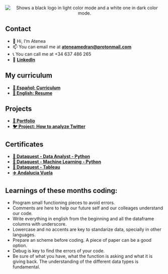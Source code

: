<p align="center">
    <picture>
      <source media="(prefers-color-scheme: dark)" srcset="https://github.com/atenea-medran/atenea-medran/blob/main/header/modooscuro.png">
      <source media="(prefers-color-scheme: light)" srcset="https://github.com/atenea-medran/atenea-medran/blob/main/header/modoclaro.png?raw=true">
      <img alt="Shows a black logo in light color mode and a white one in dark color mode." src="https://user-images.githubusercontent.com/25423296/163456779-a8556205-d0a5-45e2-ac17-42d089e3c3f8.png">
    </picture>
</p>

## Contact
- 👋 Hi, I’m Atenea
- 📫 You can email me at **ateneamedran@protonmail.com**
- :telephone_receiver: You can call me at +34 637 486 265
- :link: **[LinkedIn](https://www.linkedin.com/in/ateneamedran/)**

## My curriculum
- **[:page_facing_up: Español: Curriculum](https://atenea-medran.github.io/cvs/curriculum_atenea_medran.pdf)**
- **[:page_facing_up: English: Resume](https://atenea-medran.github.io/cvs/resume_atenea_medran.pdf)**

## Projects
- **[:open_file_folder: Portfolio](https://atenea-medran.github.io/)**
- **[:bird: Project: How to analyze Twitter](https://github.com/atenea-medran/how-to-analyze-twitter)**

## Certificates
- **[🐍 Dataquest - Data Analyst - Python](Certificates/dataquest/Data%20Analyst)**
- **[🐍 Dataquest - Machine Learning - Python](Certificates/dataquest/Machine%20Learning)**
- **[💸 Dataquest - Tableau](Certificates/dataquest/Tableau)**
- **[✈️ Andalucia Vuela](Certificates/andalucia%20vuela)**

## Learnings of these months coding:
- Program small functioning pieces to avoid errors.
- Comments are here to help our future self and our colleages understand our code.
- Write everything in english from the beginning and all the dataframe columns with underscore.
- Lowercase and no accents are key to standarize data, specially in other languages.
- Prepare an scheme before coding. A piece of paper can be a good option.
- Debug is key to find the errors of your code.
- Be sure of what you have, what the function is asking and what it is giving back. The understanding of the different data types is fundamental.
<!---
atenea-medran/atenea-medran is a ✨ special ✨ repository because its `README.md` (this file) appears on your GitHub profile.
You can click the Preview link to take a look at your changes.
--->

